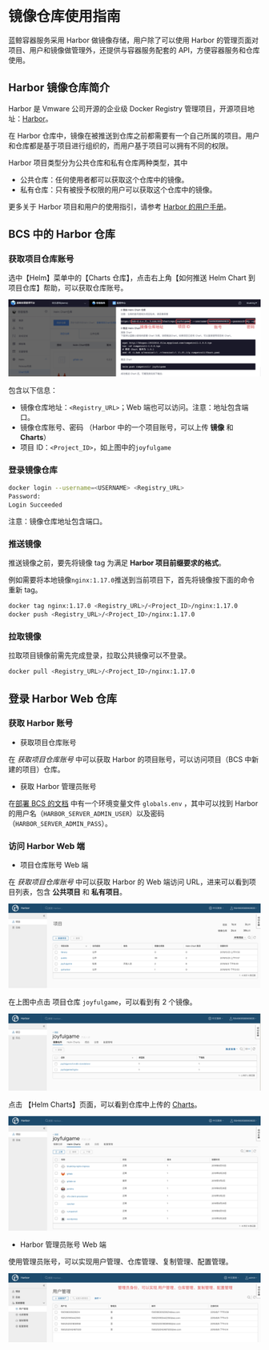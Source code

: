 # 镜像仓库使用指南
蓝鲸容器服务采用 Harbor 做镜像存储，用户除了可以使用 Harbor 的管理页面对项目、用户和镜像做管理外，还提供与容器服务配套的 API，方便容器服务和仓库使用。

## Harbor 镜像仓库简介
Harbor 是 Vmware 公司开源的企业级 Docker Registry 管理项目，开源项目地址：[Harbor](https://github.com/vmware/harbor)。

在 Harbor 仓库中，镜像在被推送到仓库之前都需要有一个自己所属的项目。用户和仓库都是基于项目进行组织的，而用户基于项目可以拥有不同的权限。

Harbor 项目类型分为公共仓库和私有仓库两种类型，其中

- 公共仓库：任何使用者都可以获取这个仓库中的镜像。
- 私有仓库：只有被授予权限的用户可以获取这个仓库中的镜像。

更多关于 Harbor 项目和用户的使用指引，请参考 [Harbor 的用户手册](https://github.com/goharbor/harbor/blob/master/docs/user_guide.md)。

## BCS 中的 Harbor 仓库

### 获取项目仓库账号

选中【Helm】菜单中的【Charts 仓库】，点击右上角【如何推送 Helm Chart 到项目仓库】帮助，可以获取仓库账号。

![-w1566](../assets/15675920013542.jpg)

包含以下信息：
- 镜像仓库地址：`<Registry_URL>`；Web 端也可以访问。注意：地址包含端口。
- 镜像仓库账号、密码 （Harbor 中的一个项目账号，可以上传 **镜像** 和 **Charts**）
- 项目 ID：`<Project_ID>`，如上图中的`joyfulgame`

### 登录镜像仓库

```bash
docker login --username=<USERNAME> <Registry_URL>
Password:
Login Succeeded
```
注意：镜像仓库地址包含端口。

### 推送镜像

推送镜像之前，要先将镜像 tag 为满足 **Harbor 项目前缀要求的格式**。

例如需要将本地镜像`nginx:1.17.0`推送到当前项目下，首先将镜像按下面的命令重新 tag。

```bash
docker tag nginx:1.17.0 <Registry_URL>/<Project_ID>/nginx:1.17.0
docker push <Registry_URL>/<Project_ID>/nginx:1.17.0
```

### 拉取镜像

拉取项目镜像前需先完成登录，拉取公共镜像可以不登录。

```bash
docker pull <Registry_URL>/<Project_ID>/nginx:1.17.0
```

## 登录 Harbor Web 仓库

### 获取 Harbor 账号

- 获取项目仓库账号

在 *获取项目仓库账号* 中可以获取 Harbor 的项目账号，可以访问项目（BCS 中新建的项目）仓库。


- 获取 Harbor 管理员账号

在[部署 BCS 的文档](5.1/部署指南/增强包安装/机器评估/bcs_evaluate.md) 中有一个环境变量文件 `globals.env` ，其中可以找到 Harbor 的用户名（`HARBOR_SERVER_ADMIN_USER`）以及密码（`HARBOR_SERVER_ADMIN_PASS`）。

### 访问 Harbor Web 端

- 项目仓库账号 Web 端

在 *获取项目仓库账号* 中可以获取 Harbor 的 Web 端访问 URL，进来可以看到项目列表，包含 **公共项目** 和 **私有项目**。

![-w1565](../assets/15675973703087.jpg)

在上图中点击 项目仓库 `joyfulgame`，可以看到有 2 个镜像。

![-w1570](../assets/15675973839581.jpg)

点击 【Helm Charts】页面，可以看到仓库中上传的 [Charts](helm/ServiceAccess.md)。

![-w1566](../assets/15675973941768.jpg)

- Harbor 管理员账号 Web 端

使用管理员账号，可以实现用户管理、仓库管理、复制管理、配置管理。

![-w1563](../assets/15675975535096.jpg)
